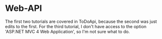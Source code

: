 # Web-API

The first two tutorials are covered in ToDoApi, because the second was just edits to the first.
For the third tutorial, I don't have access to the option 'ASP.NET MVC 4 Web Application', so I'm not sure what to do.
